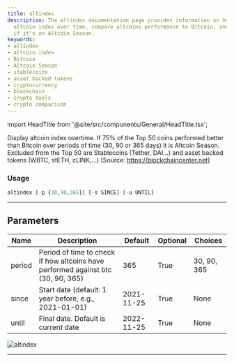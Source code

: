 ```yaml
---
title: altindex
description: The altindex documentation page provides information on how to display
  altcoin index over time, compare altcoins performance to Bitcoin, and interpret
  if it's an Altcoin Season.
keywords:
- altindex
- altcoin index
- Bitcoin
- Altcoin Season
- stablecoins
- asset backed tokens
- cryptocurrency
- blockchain
- crypto tools
- crypto comparison
---
```


import HeadTitle from '@site/src/components/General/HeadTitle.tsx';

<HeadTitle title="crypto/ov/altindex - Reference | OpenBB Terminal Docs" />

Display altcoin index overtime. If 75% of the Top 50 coins performed better than Bitcoin over periods of time (30, 90 or 365 days) it is Altcoin Season. Excluded from the Top 50 are Stablecoins (Tether, DAI…) and asset backed tokens (WBTC, stETH, cLINK,…) [Source: https://blockchaincenter.net]

### Usage

```python
altindex [-p {30,90,365}] [-s SINCE] [-u UNTIL]
```

---

## Parameters

| Name | Description | Default | Optional | Choices |
| ---- | ----------- | ------- | -------- | ------- |
| period | Period of time to check if how altcoins have performed against btc (30, 90, 365) | 365 | True | 30, 90, 365 |
| since | Start date (default: 1 year before, e.g., 2021-01-01) | 2021-11-25 | True | None |
| until | Final date. Default is current date | 2022-11-25 | True | None |

![altindex](https://user-images.githubusercontent.com/46355364/154068454-43dbc146-31df-4b25-bf14-0b12284afc6d.png)

---
